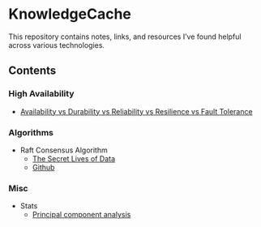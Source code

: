 # KnowledgeCache

This repository contains notes, links, and resources I’ve found helpful across various technologies.

## Contents

### High Availability


- [Availability vs Durability vs Reliability vs Resilience vs Fault Tolerance](HA/availability-durability-reliability-resilience-fault-tolerance.md)


### Algorithms

- Raft Consensus Algorithm
    - [The Secret Lives of Data](HA/availability-durability-reliability-resilience-fault-tolerance.md)
    - [Github](https://raft.github.io/)


### Misc

- Stats 
    - [Principal component analysis](https://stats.stackexchange.com/a/140579)

